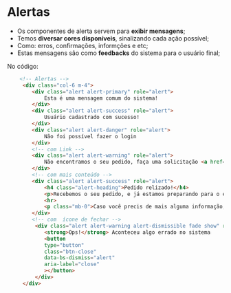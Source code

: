 # Alertas
- Os componentes de alerta servem para **exibir mensagens**;
- Temos **diversar cores disponíveis**, sinalizando cada ação possível;
- Como: erros, confirmações, informções e etc;
- Estas mensagens são como **feedbacks** do sistema para o usuário final;

No código:
~~~html
    <!-- Alertas -->
     <div class="col-6 m-4">
        <div class="alert alert-primary" role="alert">
            Esta é uma mensagem comum do sistema!
        </div>
        <div class="alert alert-success" role="alert">
            Usuário cadastrado com sucesso!
        </div>
        <div class="alert alert-danger" role="alert">
            Não foi possível fazer o login
        </div>
        <!-- com Link -->
        <div class="alert alert-warning" role="alert">
            Não encontramos o seu pedido, faça uma solicitação <a href="" class="alert-link">clicando aqui</a>. Responderemos o quanto antes.
        </div>
        <!-- com mais conteúdo -->
        <div class="alert alert-success" role="alert">
            <h4 class="alert-heading">Pedido relizado!</h4>
            <p>Recebemos o seu pedido, e já estamos preparando para o envio</p>
            <hr>
            <p class="mb-0">Caso você precis de mais alguma informação, entre em contato <a href="" class="alert-link">clicando aqui</a></p>
        </div>
        <!-- com  ícone de fechar -->
         <div class="alert alert-warning alert-dismissible fade show" role="alert">
            <strong>Ops!</strong> Aconteceu algo errado no sistema
            <button 
            type="button" 
            class="btn-close" 
            data-bs-dismiss="alert"
            aria-label="close"
            ></button>
         </div>
     </div>
~~~